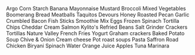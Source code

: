 
Argo Corn Starch
Banana
Mayonnaise
Mustard
Broccoli
Mixed Vegetables
Boomerang
Bread
Meatballs
Taquitos
Devours
Honey Roasted Pecan
Garlic
Crumbled Bacon
Fish Sticks
Smoothie Mix
Eggs
Frozen Spinach
Tortilla Chips
Cheddar
Cream
Salmon
Kylito's
Refried Beans
Salt Grinder
Crackers
Tortillas
Nature Valley
French Fries
Yogurt
Graham crackers
Baked Potato Soup
Chive & Onion Cream cheese
Pot roast soups
Pasta
Saffron Road Chicken Biryani
Spinach
Water
Orange Juice
Apples
Tuna
Marinara
